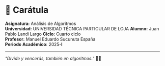 # 🧾 Carátula

**Asignatura:** Análisis de Algoritmos  
**Universidad:** UNIVERSIDAD TÉCNICA PARTICULAR DE LOJA
**Alumno:** Juan Pablo Landi Largo
**Ciclo:** Cuarto ciclo  
**Profesor:** Manuel Eduardo Sucunuta España  
**Periodo Académico:** 2025-I

---

_"Divide y vencerás, también en algoritmos."_ 🧠💡
